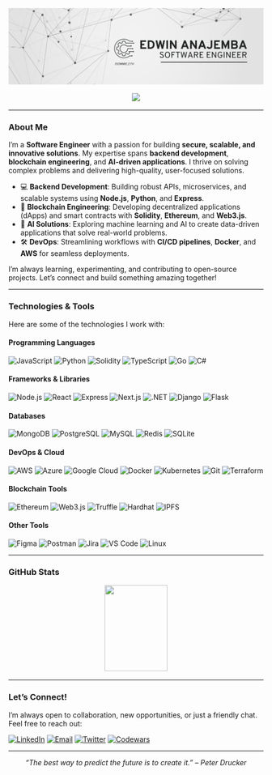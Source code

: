 ![Edwin Anajemba's GitHub Banner](./images/edwin_anajemba_banner.png)

<p align="center">
  <img src="https://readme-typing-svg.herokuapp.com?size=35&duration=5500&color=164C78&vCenter=true&center=true&width=1200&lines=Hi%2C+I'm+Edwin+Anajemba;Software+Engineer+%7C+Blockchain+Developer+%7C+AI+Enthusiast">
</p>

---

### **About Me**
I’m a **Software Engineer** with a passion for building **secure, scalable, and innovative solutions**. My expertise spans **backend development**, **blockchain engineering**, and **AI-driven applications**. I thrive on solving complex problems and delivering high-quality, user-focused solutions.

- 💻 **Backend Development**: Building robust APIs, microservices, and scalable systems using **Node.js**, **Python**, and **Express**.
- 🔗 **Blockchain Engineering**: Developing decentralized applications (dApps) and smart contracts with **Solidity**, **Ethereum**, and **Web3.js**.
- 🤖 **AI Solutions**: Exploring machine learning and AI to create data-driven applications that solve real-world problems.
- 🛠️ **DevOps**: Streamlining workflows with **CI/CD pipelines**, **Docker**, and **AWS** for seamless deployments.

I’m always learning, experimenting, and contributing to open-source projects. Let’s connect and build something amazing together!

---

### **Technologies & Tools**
Here are some of the technologies I work with:

#### **Programming Languages**
![JavaScript](https://img.shields.io/badge/JavaScript-F7DF1E?style=plastic&logo=javascript&logoColor=black)
![Python](https://img.shields.io/badge/Python-3776AB?style=plastic&logo=python&logoColor=white)
![Solidity](https://img.shields.io/badge/Solidity-363636?style=plastic&logo=solidity&logoColor=white)
![TypeScript](https://img.shields.io/badge/TypeScript-3178C6?style=plastic&logo=typescript&logoColor=white)
![Go](https://img.shields.io/badge/Go-00ADD8?style=plastic&logo=go&logoColor=white)
![C#](https://img.shields.io/badge/C%23-239120?style=plastic&logo=c-sharp&logoColor=white)

#### **Frameworks & Libraries**
![Node.js](https://img.shields.io/badge/Node.js-339933?style=plastic&logo=nodedotjs&logoColor=white)
![React](https://img.shields.io/badge/React-61DAFB?style=plastic&logo=react&logoColor=black)
![Express](https://img.shields.io/badge/Express-000000?style=plastic&logo=express&logoColor=white)
![Next.js](https://img.shields.io/badge/Next.js-000000?style=plastic&logo=nextdotjs&logoColor=white)
![.NET](https://img.shields.io/badge/.NET-512BD4?style=plastic&logo=dotnet&logoColor=white)
![Django](https://img.shields.io/badge/Django-092E20?style=plastic&logo=django&logoColor=white)
![Flask](https://img.shields.io/badge/Flask-000000?style=plastic&logo=flask&logoColor=white)

#### **Databases**
![MongoDB](https://img.shields.io/badge/MongoDB-47A248?style=plastic&logo=mongodb&logoColor=white)
![PostgreSQL](https://img.shields.io/badge/PostgreSQL-4169E1?style=plastic&logo=postgresql&logoColor=white)
![MySQL](https://img.shields.io/badge/MySQL-4479A1?style=plastic&logo=mysql&logoColor=white)
![Redis](https://img.shields.io/badge/Redis-DC382D?style=plastic&logo=redis&logoColor=white)
![SQLite](https://img.shields.io/badge/SQLite-003B57?style=plastic&logo=sqlite&logoColor=white)

#### **DevOps & Cloud**
![AWS](https://img.shields.io/badge/AWS-232F3E?style=plastic&logo=amazonaws&logoColor=white)
![Azure](https://img.shields.io/badge/Azure-0089D6?style=plastic&logo=microsoft-azure&logoColor=white)
![Google Cloud](https://img.shields.io/badge/Google_Cloud-4285F4?style=plastic&logo=google-cloud&logoColor=white)
![Docker](https://img.shields.io/badge/Docker-2496ED?style=plastic&logo=docker&logoColor=white)
![Kubernetes](https://img.shields.io/badge/Kubernetes-326CE5?style=plastic&logo=kubernetes&logoColor=white)
![Git](https://img.shields.io/badge/Git-F05032?style=plastic&logo=git&logoColor=white)
![Terraform](https://img.shields.io/badge/Terraform-623CE4?style=plastic&logo=terraform&logoColor=white)

#### **Blockchain Tools**
![Ethereum](https://img.shields.io/badge/Ethereum-3C3C3D?style=plastic&logo=ethereum&logoColor=white)
![Web3.js](https://img.shields.io/badge/Web3.js-F16822?style=plastic&logo=web3dotjs&logoColor=white)
![Truffle](https://img.shields.io/badge/Truffle-5B4638?style=plastic&logo=truffle&logoColor=white)
![Hardhat](https://img.shields.io/badge/Hardhat-FFF100?style=plastic&logo=hardhat&logoColor=black)
![IPFS](https://img.shields.io/badge/IPFS-65C2CB?style=plastic&logo=ipfs&logoColor=white)

#### **Other Tools**
![Figma](https://img.shields.io/badge/Figma-F24E1E?style=plastic&logo=figma&logoColor=white)
![Postman](https://img.shields.io/badge/Postman-FF6C37?style=plastic&logo=postman&logoColor=white)
![Jira](https://img.shields.io/badge/Jira-0052CC?style=plastic&logo=jira&logoColor=white)
![VS Code](https://img.shields.io/badge/VS_Code-007ACC?style=plastic&logo=visual-studio-code&logoColor=white)
![Linux](https://img.shields.io/badge/Linux-FCC624?style=plastic&logo=linux&logoColor=black)

---

### **GitHub Stats**
<div align="center">
  <img width="49.5%" height="170px" src="http://github-readme-streak-stats.herokuapp.com?user=anajembaedwin&theme=react&date_format=M%20j%5B%2C%20Y%5D&fire=FFFEFE&currStreakNum=FFFEFE&dates=FFFEFE&background=0D1117&ring=5BCDEC&sideNums=FFFEFE" />
</div>

---

### **Let’s Connect!**
I’m always open to collaboration, new opportunities, or just a friendly chat. Feel free to reach out:

[![LinkedIn](https://img.shields.io/badge/LinkedIn-164C78?style=plastic&logo=linkedin)](https://www.linkedin.com/in/anajembaedwin/)
[![Email](https://img.shields.io/badge/Email-164C78?style=plastic&logo=gmail)](mailto:anajembaedwin@gmail.com)
[![Twitter](https://img.shields.io/badge/Twitter-164C78?style=plastic&logo=twitter)](https://twitter.com/edwin_somto)
[![Codewars](https://img.shields.io/badge/Codewars-164C78?style=plastic&logo=codewars&logoColor=B1361E)](https://www.codewars.com/users/iSommie)

---

<p align="center">
  <em>“The best way to predict the future is to create it.” – Peter Drucker</em>
</p>
